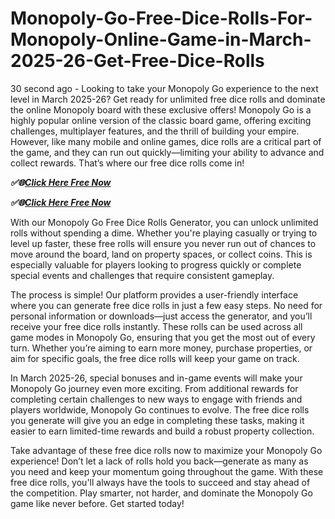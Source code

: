 # Monopoly-Go-Free-Dice-Rolls-For-Monopoly-Online-Game-in-March-2025-26-Get-Free-Dice-Rolls

30 second ago - Looking to take your Monopoly Go experience to the next level in March 2025-26? Get ready for unlimited free dice rolls and dominate the online Monopoly board with these exclusive offers! Monopoly Go is a highly popular online version of the classic board game, offering exciting challenges, multiplayer features, and the thrill of building your empire. However, like many mobile and online games, dice rolls are a critical part of the game, and they can run out quickly—limiting your ability to advance and collect rewards. That’s where our free dice rolls come in!

***✅🌐[Click Here Free Now](https://elivofferz.com/m2np3go/)***

***✅🌐[Click Here Free Now](https://elivofferz.com/m2np3go/)***


With our Monopoly Go Free Dice Rolls Generator, you can unlock unlimited rolls without spending a dime. Whether you're playing casually or trying to level up faster, these free rolls will ensure you never run out of chances to move around the board, land on property spaces, or collect coins. This is especially valuable for players looking to progress quickly or complete special events and challenges that require consistent gameplay.

The process is simple! Our platform provides a user-friendly interface where you can generate free dice rolls in just a few easy steps. No need for personal information or downloads—just access the generator, and you’ll receive your free dice rolls instantly. These rolls can be used across all game modes in Monopoly Go, ensuring that you get the most out of every turn. Whether you’re aiming to earn more money, purchase properties, or aim for specific goals, the free dice rolls will keep your game on track.

In March 2025-26, special bonuses and in-game events will make your Monopoly Go journey even more exciting. From additional rewards for completing certain challenges to new ways to engage with friends and players worldwide, Monopoly Go continues to evolve. The free dice rolls you generate will give you an edge in completing these tasks, making it easier to earn limited-time rewards and build a robust property collection.

Take advantage of these free dice rolls now to maximize your Monopoly Go experience! Don’t let a lack of rolls hold you back—generate as many as you need and keep your momentum going throughout the game. With these free dice rolls, you'll always have the tools to succeed and stay ahead of the competition. Play smarter, not harder, and dominate the Monopoly Go game like never before. Get started today!
